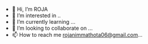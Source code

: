 - 👋 Hi, I’m ROJA
- 👀 I’m interested in ..
- 🌱 I’m currently learning ...
- 💞️ I’m looking to collaborate on ...
- 📫 How to reach me rojanimmathota06@gmail.com...

<!---
ROJA6/ROJA6 is a ✨ special ✨ repository because its `README.md` (this file) appears on your GitHub profile.
You can click the Preview link to take a look at your changes.
--->
